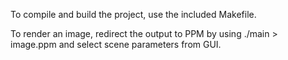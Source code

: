 To compile and build the project, use the included Makefile.

To render an image, redirect the output to PPM by using ./main > image.ppm and select scene parameters from GUI.
